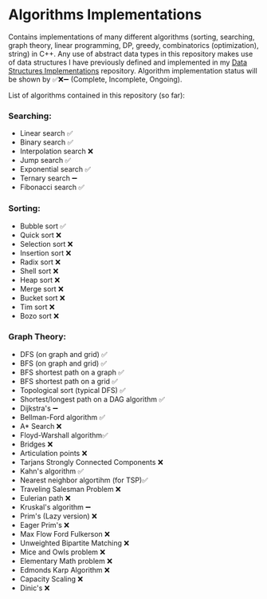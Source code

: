 # Algorithms Implementations
Contains implementations of many different algorithms (sorting, searching, graph theory, linear programming, DP, greedy, combinatorics (optimization), string) in C++.
Any use of abstract data types in this repository makes use of data structures I have previously defined and implemented in my [Data Structures Implementations](https://github.com/AtinChing/Data-Structures-Implementations) repository.
Algorithm implementation status will be shown by ✅❌➖ (Complete, Incomplete, Ongoing).

List of algorithms contained in this repository (so far):
### Searching:
- Linear search ✅
- Binary search ✅
- Interpolation search ❌
- Jump search ✅
- Exponential search ✅
- Ternary search ➖
- Fibonacci search ✅
### Sorting:
- Bubble sort ✅
- Quick sort ❌
- Selection sort ❌ 
- Insertion sort ❌
- Radix sort ❌
- Shell sort ❌
- Heap sort ❌
- Merge sort ❌
- Bucket sort ❌
- Tim sort ❌
- Bozo sort ❌
### Graph Theory:
- DFS (on graph and grid) ✅
- BFS (on graph and grid) ✅
- BFS shortest path on a graph ✅
- BFS shortest path on a grid ✅
- Topological sort (typical DFS) ✅
- Shortest/longest path on a DAG algorithm ✅
- Dijkstra's ➖
- Bellman-Ford algorithm ✅
- A* Search ❌
- Floyd-Warshall algorithm✅
- Bridges ❌
- Articulation points ❌
- Tarjans Strongly Connected Components ❌
- Kahn's algorithm ✅
- Nearest neighbor algortihm (for TSP)✅
- Traveling Salesman Problem ❌
- Eulerian path ❌
- Kruskal's algorithm ➖
- Prim's (Lazy version) ❌ 
- Eager Prim's ❌
- Max Flow Ford Fulkerson ❌
- Unweighted Bipartite Matching ❌
- Mice and Owls problem ❌
- Elementary Math problem ❌
- Edmonds Karp Algorithm ❌
- Capacity Scaling ❌
- Dinic's ❌
